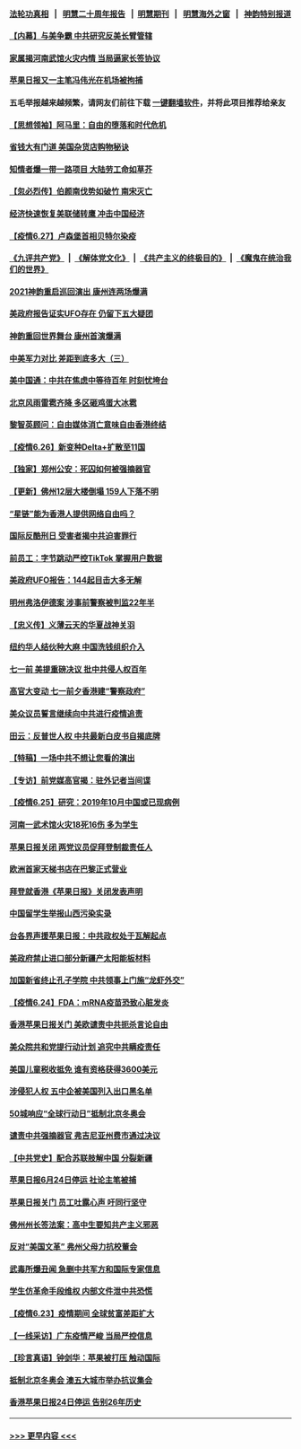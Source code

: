 #### [法轮功真相](https://github.com/gfw-breaker/truth/blob/master/README.md?t=0) &nbsp;&nbsp;|&nbsp;&nbsp; [明慧二十周年报告](https://github.com/gfw-breaker/mh-reports/blob/master/README.md?t=0) &nbsp;&nbsp;|&nbsp;&nbsp;[明慧期刊](https://github.com/gfw-breaker/mh-qikan) &nbsp;&nbsp;|&nbsp;&nbsp; [明慧海外之窗](https://github.com/gfw-breaker/mh-news/blob/master/README.md?t=0) &nbsp;&nbsp;|&nbsp;&nbsp; [神韵特别报道](https://github.com/gfw-breaker/mh-news/blob/master/shenyun.md?t=0)
#### [【内幕】与美争霸 中共研究反美长臂管辖](../pages/nf4514/n13024693.md?t=06280852) 
#### [家属揭河南武馆火灾内情 当局逼家长签协议](../pages/nf4514/n13050481.md?t=06280852) 
#### [苹果日报又一主笔冯伟光在机场被拘捕](../pages/nf4514/n13051282.md?t=06280852) 
#### 五毛举报越来越频繁，请网友们前往下载 [一键翻墙软件](https://github.com/gfw-breaker/ssr-accounts)，并将此项目推荐给亲友
#### [【思想领袖】阿马里：自由的堕落和时代危机](../pages/nf4514/n12992285.md?t=06280852) 
#### [省钱大有门道 美国杂货店购物秘诀](../pages/nf4514/n13050937.md?t=06280852) 
#### [知情者爆一带一路项目 大陆劳工命如草芥](../pages/nf4514/n13050458.md?t=06280852) 
#### [【忽必烈传】伯颜南伐势如破竹 南宋灭亡](../pages/nf4514/n13026118.md?t=06280852) 
#### [经济快速恢复美联储转鹰 冲击中国经济](../pages/nf4514/n13051022.md?t=06280852) 
#### [【疫情6.27】卢森堡首相贝特尔染疫](../pages/nf4514/n13050578.md?t=06280852) 
#### [《九评共产党》](https://github.com/begood0513/9ping.md/blob/master/README.md) &nbsp;|&nbsp; [《解体党文化》](../../../../jtdwh.md/blob/master/README.md)  &nbsp;|&nbsp; [《共产主义的终极目的》](../../../../gczydzjmd.md/blob/master/README.md) &nbsp;|&nbsp; [《魔鬼在统治我们的世界》](../../../../mgztzwmdsj.md/blob/master/README.md) 
#### [2021神韵重启巡回演出 康州连两场爆满](../pages/nf4514/n13050441.md?t=06280852) 
#### [美政府报告证实UFO存在 仍留下五大疑团](../pages/nf4514/n13050021.md?t=06280852) 
#### [神韵重回世界舞台 康州首演爆满](../pages/nf4514/n13049575.md?t=06280852) 
#### [中美军力对比 差距到底多大（三）](../pages/nf4514/n13049438.md?t=06280852) 
#### [美中国通：中共在焦虑中等待百年 时刻忧垮台](../pages/nf4514/n13048820.md?t=06280852) 
#### [北京风雨雷雹齐降 多区砸鸡蛋大冰雹](../pages/nf4514/n13049437.md?t=06280852) 
#### [黎智英顾问：自由媒体消亡意味自由香港终结](../pages/nf4514/n13049271.md?t=06280852) 
#### [【疫情6.26】新变种Delta+扩散至11国](../pages/nf4514/n13049116.md?t=06280852) 
#### [【独家】郑州公安：死囚如何被强摘器官](../pages/nf4514/n13045496.md?t=06280852) 
#### [【更新】佛州12层大楼倒塌 159人下落不明](../pages/nf4514/n13044859.md?t=06280852) 
#### [“星链”能为香港人提供网络自由吗？](../pages/nf4514/n13049224.md?t=06280852) 
#### [国际反酷刑日 受害者揭中共迫害罪行](../pages/nf4514/n13048457.md?t=06280852) 
#### [前员工：字节跳动严控TikTok 掌握用户数据](../pages/nf4514/n13048934.md?t=06280852) 
#### [美政府UFO报告：144起目击大多无解](../pages/nf4514/n13048277.md?t=06280852) 
#### [明州弗洛伊德案 涉事前警察被判监22年半](../pages/nf4514/n13048342.md?t=06280852) 
#### [【忠义传】义薄云天的华夏战神关羽](../pages/nf4514/n13048015.md?t=06280852) 
#### [纽约华人结伙种大麻 中国洗钱组织介入](../pages/nf4514/n13048376.md?t=06280852) 
#### [七一前 美提重磅决议 批中共侵人权百年](../pages/nf4514/n13048047.md?t=06280852) 
#### [高官大变动 七一前夕香港建“警察政府”](../pages/nf4514/n13048072.md?t=06280852) 
#### [美众议员誓言继续向中共进行疫情追责](../pages/nf4514/n13047641.md?t=06280852) 
#### [田云：反普世人权 中共最新白皮书自揭底牌](../pages/nf4514/n13046140.md?t=06280852) 
#### [【特稿】一场中共不想让您看的演出](../pages/nf4514/n13046482.md?t=06280852) 
#### [【专访】前党媒高官揭：驻外记者当间谍](../pages/nf4514/n13015628.md?t=06280852) 
#### [【疫情6.25】研究：2019年10月中国或已现病例](../pages/nf4514/n13046949.md?t=06280852) 
#### [河南一武术馆火灾18死16伤 多为学生](../pages/nf4514/n13046043.md?t=06280852) 
#### [苹果日报关闭 两党议员促拜登制裁责任人](../pages/nf4514/n13046111.md?t=06280852) 
#### [欧洲首家天梯书店在巴黎正式营业](../pages/nf4514/n13045524.md?t=06280852) 
#### [拜登就香港《苹果日报》关闭发表声明](../pages/nf4514/n13045469.md?t=06280852) 
#### [中国留学生举报山西污染实录](../pages/nf4514/n13044676.md?t=06280852) 
#### [台各界声援苹果日报：中共政权处于瓦解起点](../pages/nf4514/n13044176.md?t=06280852) 
#### [美政府禁止进口部分新疆产太阳能板材料](../pages/nf4514/n13043308.md?t=06280852) 
#### [加国新省终止孔子学院 中共领事上门施“龙虾外交”](../pages/nf4514/n13044673.md?t=06280852) 
#### [【疫情6.24】FDA：mRNA疫苗恐致心脏发炎](../pages/nf4514/n13044299.md?t=06280852) 
#### [香港苹果日报关门 美欧谴责中共扼杀言论自由](../pages/nf4514/n13043528.md?t=06280852) 
#### [美众院共和党提行动计划 追究中共瞒疫责任](../pages/nf4514/n13043333.md?t=06280852) 
#### [美国儿童税收抵免 谁有资格获得3600美元](../pages/nf4514/n13043093.md?t=06280852) 
#### [涉侵犯人权 五中企被美国列入出口黑名单](../pages/nf4514/n13043039.md?t=06280852) 
#### [50城响应“全球行动日”抵制北京冬奥会](../pages/nf4514/n13042261.md?t=06280852) 
#### [谴责中共强摘器官 弗吉尼亚州费市通过决议](../pages/nf4514/n13040108.md?t=06280852) 
#### [【中共党史】配合苏联肢解中国 分裂新疆](../pages/nf4514/n13040700.md?t=06280852) 
#### [苹果日报6月24日停运 社论主笔被捕](../pages/nf4514/n13042538.md?t=06280852) 
#### [苹果日报关门 员工吐露心声 吁同行坚守](../pages/nf4514/n13041284.md?t=06280852) 
#### [佛州州长签法案：高中生要知共产主义邪恶](../pages/nf4514/n13042268.md?t=06280852) 
#### [反对“美国文革” 弗州父母力抗校董会](../pages/nf4514/n13042235.md?t=06280852) 
#### [武毒所爆丑闻 急删中共军方和国际专家信息](../pages/nf4514/n13042124.md?t=06280852) 
#### [学生仿革命手段维权 内部文件泄中共恐慌](../pages/nf4514/n13041887.md?t=06280852) 
#### [【疫情6.23】疫情期间 全球贫富差距扩大](../pages/nf4514/n13041368.md?t=06280852) 
#### [【一线采访】广东疫情严峻 当局严控信息](../pages/nf4514/n13041142.md?t=06280852) 
#### [【珍言真语】钟剑华：苹果被打压 触动国际](../pages/nf4514/n13040536.md?t=06280852) 
#### [抵制北京冬奥会 澳五大城市举办抗议集会](../pages/nf4514/n13041073.md?t=06280852) 
#### [香港苹果日报24日停运 告别26年历史](../pages/nf4514/n13040834.md?t=06280852) 

----
#### [ >>> 更早内容 <<< ](../indexes/nf4514-earlier.md)
